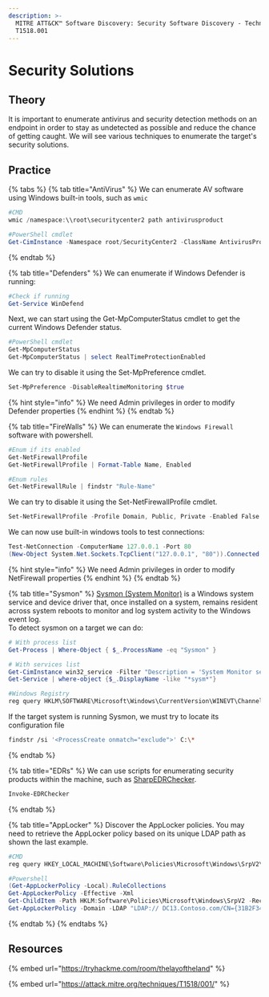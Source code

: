 ```yaml
---
description: >-
  MITRE ATT&CK™ Software Discovery: Security Software Discovery - Technique
  T1518.001
---
```


# Security Solutions

## Theory

It is important to enumerate antivirus and security detection methods on an endpoint in order to stay as undetected as possible and reduce the chance of getting caught. We will see various techniques to enumerate the target's security solutions.

## Practice

{% tabs %}
{% tab title="AntiVirus" %}
We can enumerate AV software using Windows built-in tools, such as `wmic`

```powershell
#CMD
wmic /namespace:\\root\securitycenter2 path antivirusproduct

#PowerShell cmdlet
Get-CimInstance -Namespace root/SecurityCenter2 -ClassName AntivirusProduct
```
{% endtab %}

{% tab title="Defenders" %}
We can enumerate if Windows Defender is running:

```powershell
#Check if running
Get-Service WinDefend
```

Next, we can start using the Get-MpComputerStatus cmdlet to get the current Windows Defender status.

```powershell
#PowerShell cmdlet
Get-MpComputerStatus
Get-MpComputerStatus | select RealTimeProtectionEnabled
```

We can try to disable it using the Set-MpPreference cmdlet.

```powershell
Set-MpPreference -DisableRealtimeMonitoring $true
```

{% hint style="info" %}
We need Admin privileges in order to modify Defender properties
{% endhint %}
{% endtab %}

{% tab title="FireWalls" %}
We can enumerate the `Windows Firewall` software with powershell.

```powershell
#Enum if its enabled
Get-NetFirewallProfile
Get-NetFirewallProfile | Format-Table Name, Enabled

#Enum rules
Get-NetFirewallRule | findstr "Rule-Name"
```

We can try to disable it using the Set-NetFirewallProfile cmdlet.

```powershell
Set-NetFirewallProfile -Profile Domain, Public, Private -Enabled False
```

We can now use built-in windows tools to test connections:

```powershell
Test-NetConnection -ComputerName 127.0.0.1 -Port 80
(New-Object System.Net.Sockets.TcpClient("127.0.0.1", "80")).Connected
```

{% hint style="info" %}
We need Admin privileges in order to modify NetFirewall properties
{% endhint %}
{% endtab %}

{% tab title="Sysmon" %}
[Sysmon (System Monitor)](https://docs.microsoft.com/en-us/sysinternals/downloads/sysmon) is a Windows system service and device driver that, once installed on a system, remains resident across system reboots to monitor and log system activity to the Windows event log.\
To detect sysmon on a target we can do:

```powershell
# With process list
Get-Process | Where-Object { $_.ProcessName -eq "Sysmon" }

# With services list
Get-CimInstance win32_service -Filter "Description = 'System Monitor service'"
Get-Service | where-object {$_.DisplayName -like "*sysm*"}

#Windows Registry
reg query HKLM\SOFTWARE\Microsoft\Windows\CurrentVersion\WINEVT\Channels\Microsoft-Windows-Sysmon/Operational
```

If the target system is running Sysmon, we must try to locate its configuration file

```bash
findstr /si '<ProcessCreate onmatch="exclude">' C:\*
```
{% endtab %}

{% tab title="EDRs" %}
We can use scripts for enumerating security products within the machine, such as [SharpEDRChecker](https://github.com/PwnDexter/SharpEDRChecker).

```powershell
Invoke-EDRChecker
```
{% endtab %}

{% tab title="AppLocker" %}
Discover the AppLocker policies. You may need to retrieve the AppLocker policy based on its unique LDAP path as shown the last example.

```powershell
#CMD
reg query HKEY_LOCAL_MACHINE\Software\Policies\Microsoft\Windows\SrpV2\Exe\

#Powershell
(Get-AppLockerPolicy -Local).RuleCollections
Get-AppLockerPolicy -Effective -Xml
Get-ChildItem -Path HKLM:Software\Policies\Microsoft\Windows\SrpV2 -Recurse
Get-AppLockerPolicy -Domain -LDAP "LDAP:// DC13.Contoso.com/CN={31B2F340-016D-11D2-945F-00C04FB984F9},CN=Policies,CN=System,DC=Contoso,DC=com
```
{% endtab %}
{% endtabs %}

## Resources

{% embed url="https://tryhackme.com/room/thelayoftheland" %}

{% embed url="https://attack.mitre.org/techniques/T1518/001/" %}
